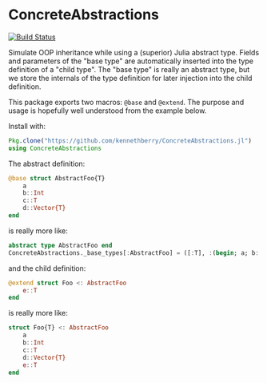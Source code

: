 # ConcreteAbstractions

[![Build Status](https://travis-ci.org/kennethberry/ConcreteAbstractions.jl.svg?branch=master)](https://travis-ci.org/kennethberry/ConcreteAbstractions.jl)

Simulate OOP inheritance while using a (superior) Julia abstract type.  Fields and parameters of the "base type" are automatically inserted into the type definition of a "child type".  The "base type" is really an abstract type, but we store the internals of the type definition for later injection into the child definition.

This package exports two macros: `@base` and `@extend`.  The purpose and usage is hopefully well understood from the example below.

Install with:

```julia
Pkg.clone("https://github.com/kennethberry/ConcreteAbstractions.jl")
using ConcreteAbstractions
```

The abstract definition:

```julia
@base struct AbstractFoo{T}
    a
    b::Int
    c::T
    d::Vector{T}
end
```

is really more like:

```julia
abstract type AbstractFoo end
ConcreteAbstractions._base_types[:AbstractFoo] = ([:T], :(begin; a; b::Int; c::T; d::Vector{T}; end))
```

and the child definition:

```julia
@extend struct Foo <: AbstractFoo
    e::T
end
```

is really more like:

```julia
struct Foo{T} <: AbstractFoo
    a
    b::Int
    c::T
    d::Vector{T}
    e::T
end
```
